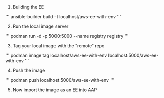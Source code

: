 1. Building the EE

'''
ansible-builder build -t localhost/aws-ee-with-env
'''

2. Run the local image server

'''
podman run -d -p 5000:5000 --name registry registry
'''

3. Tag your local image with the "remote" repo

'''
podman image tag localhost/aws-ee-with-env localhost:5000/aws-ee-with-env
'''

4. Push the image

'''
podman push localhost:5000/aws-ee-with-env
'''

5. Now import the image as an EE into AAP
